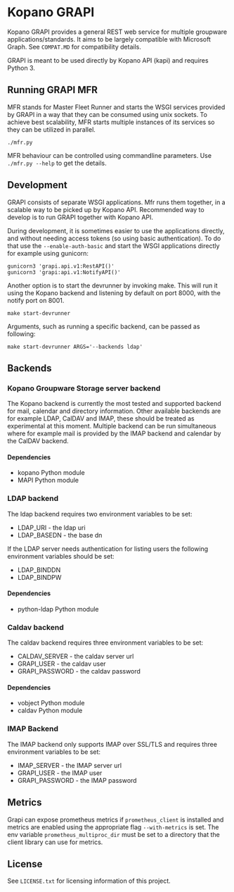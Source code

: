 # Kopano GRAPI

Kopano GRAPI provides a general REST web service for multiple groupware
applications/standards. It aims to be largely compatible with Microsoft Graph.
See `COMPAT.MD` for compatibility details.

GRAPI is meant to be used directly by Kopano API (kapi) and requires Python 3.

## Running GRAPI MFR

MFR stands for Master Fleet Runner and starts the WSGI services provided by
GRAPI in a way that they can be consumed using unix sockets. To achieve best
scalability, MFR starts multiple instances of its services so they can be
utilized in parallel.

```
./mfr.py
```

MFR behaviour can be controlled using commandline parameters. Use
`./mfr.py --help` to get the details.

## Development

GRAPI consists of separate WSGI applications. Mfr runs them together, in a
scalable way to be picked up by Kopano API. Recommended way to develop is to
run GRAPI together with Kopano API.

During development, it is sometimes easier to use the applications directly,
and without needing access tokens (so using basic authentication). To do that
use the `--enable-auth-basic` and start the WSGI applications directly for
example using gunicorn:

```
gunicorn3 'grapi.api.v1:RestAPI()'
gunicorn3 'grapi:api.v1:NotifyAPI()'
```

Another option is to start the devrunner by invoking make. This will run it
using the Kopano backend and listening by default on port 8000, with the notify
port on 8001.

```
make start-devrunner
```

Arguments, such as running a specific backend, can be passed as following:

```
make start-devrunner ARGS='--backends ldap'
```

## Backends

### Kopano Groupware Storage server backend

The Kopano backend is currently the most tested and supported backend for mail,
calendar and directory information. Other available backends are for example
LDAP, CalDAV and IMAP, these should be treated as experimental at this moment.
Multiple backend can be run simultaneous where for example mail is provided by
the IMAP backend and calendar by the CalDAV backend.

#### Dependencies

* kopano Python module
* MAPI Python module

### LDAP backend

The ldap backend requires two environment variables to be set:

* LDAP_URI - the ldap uri
* LDAP_BASEDN - the base dn

If the LDAP server needs authentication for listing users the following
environment variables should be set:

* LDAP_BINDDN
* LDAP_BINDPW

#### Dependencies

* python-ldap Python module

### Caldav backend

The caldav backend requires three environment variables to be set:

* CALDAV_SERVER - the caldav server url
* GRAPI_USER - the caldav user
* GRAPI_PASSWORD - the caldav password

#### Dependencies

* vobject Python module
* caldav Python module

### IMAP Backend

The IMAP backend only supports IMAP over SSL/TLS and requires three environment
variables to be set:

* IMAP_SERVER - the IMAP server url
* GRAPI_USER - the IMAP user
* GRAPI_PASSWORD - the IMAP password

## Metrics

Grapi can expose prometheus metrics if `prometheus_client` is installed and
metrics are enabled using the appropriate flag `--with-metrics` is set. The env
variable `prometheus_multiproc_dir` must be set to a directory that the client
library can use for metrics.

## License

See `LICENSE.txt` for licensing information of this project.
